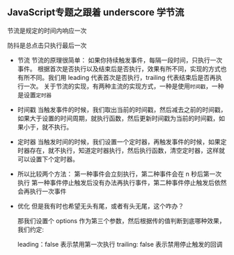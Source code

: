 ## JavaScript专题之跟着 underscore 学节流


节流是规定的时间内响应一次

防抖是总点击只执行最后一次


- 节流
  节流的原理很简单：
如果你持续触发事件，每隔一段时间，只执行一次事件。
根据首次是否执行以及结束后是否执行，效果有所不同，实现的方式也有所不同。我们用 leading 代表首次是否执行，trailing 代表结束后是否再执行一次。
关于节流的实现，有两种主流的实现方式，一种是使用`时间戳`，一种是设置`定时器`
- 时间戳
  当触发事件的时候，我们取出当前的时间戳，然后减去之前的时间戳，如果大于设置的时间周期，就执行函数，然后更新时间戳为当前的时间戳，如果小于，就不执行。
- 定时器
  当触发时间的时候，我们设置一个定时器，再触发事件的时候，如果定时器存在，就不执行，知道定时器执行，然后执行函数，清空定时器，这样就可以设置下个定时器。
- 所以比较两个方法：
  第一种事件会立刻执行，第二种事件会在 n 秒后第一次执行
  第一种事件停止触发后没有办法再执行事件，第二种事件停止触发后依然会再执行一次事件
- 优化
  但是我有时也希望无头有尾，或者有头无尾，这个咋办？

  那我们设置个 options 作为第三个参数，然后根据传的值判断到底哪种效果，我们约定:

  leading：false 表示禁用第一次执行
  trailing: false 表示禁用停止触发的回调